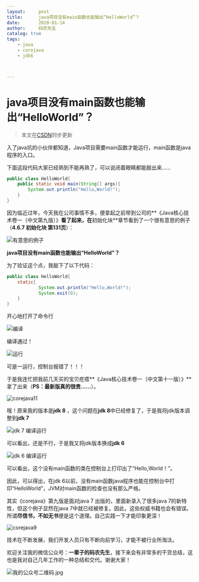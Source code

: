 ```yaml
---
layout:     post           
title:      java项目没有main函数也能输出“HelloWorld”？
date:       2020-01-14
author:     码农先生
catalog: true
tags:
    - java
    - corejava
    - jdk6



---
```


# java项目没有main函数也能输出“HelloWorld”？

> 本文在[CSDN](https://blog.csdn.net/m0_37344350)同步更新

入了java坑的小伙伴都知道，Java项目需要main函数才能运行，main函数是java程序的入口。

下面这段代码大家已经熟到不能再熟了，可以说闭着眼睛都能敲出来......

```java
public class HelloWorld{
	public static void main(String[] args){
		System.out.println("Hello,World!");
	}
}
```

因为临近过年，今天我在公司事情不多，便拿起之前带到公司的**《Java核心技术卷一（中文第九版）》**看了起来，在**初始化块**章节看到了一个很有意思的例子（**4.6.7 初始化块 第131页**）：

![有意思的例子](https://upload-images.jianshu.io/upload_images/15803937-497784ad925ac882.png?imageMogr2/auto-orient/strip%7CimageView2/2/w/1240)

**java项目没有main函数也能输出“HelloWorld”？**

为了验证这个点，我敲下了以下代码：
```java
public class HelloWorld{
	static{
			System.out.println("Hello,World!");
			System.exit(0);
	}
}
```

开心地打开了命令行

![编译](https://upload-images.jianshu.io/upload_images/15803937-4d0ad45880b3a688.png?imageMogr2/auto-orient/strip%7CimageView2/2/w/1240)

编译通过！

![运行](https://upload-images.jianshu.io/upload_images/15803937-7a47178a4ab09c5d.png?imageMogr2/auto-orient/strip%7CimageView2/2/w/1240)

可是一运行，控制台报错了！！！

于是我连忙把我前几天买的宝贝疙瘩**《Java核心技术卷一（中文第十一版）》**拿了出来（**PS：最新版真的很贵......**）。

![corejava11](https://upload-images.jianshu.io/upload_images/15803937-7938c6327f1986f3.png?imageMogr2/auto-orient/strip%7CimageView2/2/w/1240)

哦！原来我的版本是**jdk 8** ，这个问题在**jdk 8**中已经修复了，于是我将jdk版本调整到**jdk 7**

![jdk 7 编译运行](https://upload-images.jianshu.io/upload_images/15803937-6b8372d6301b033e.png?imageMogr2/auto-orient/strip%7CimageView2/2/w/1240)

可以看出，还是不行，于是我又将jdk版本换成**jdk 6**

![jdk 6 编译运行](https://upload-images.jianshu.io/upload_images/15803937-fbac601822762a85.png?imageMogr2/auto-orient/strip%7CimageView2/2/w/1240)

可以看出，这个没有main函数的类在控制台上打印出了“Hello,World！”。

因此，可以得出，在jdk 6以前，没有main函数java程序也能在控制台中打印“HelloWorld”，JVM对main函数的检查也没有那么严格。

其实《corejava》第九版是面对java 7 出版的，里面新录入了很多java 7的新特性，但这个例子显然在java 7中就已经被修复。因此，这些权威书籍也会有错误。所谓**尽信书，不如无书**便是这个道理。自己实践一下才能印象更深！

![corejava9](https://upload-images.jianshu.io/upload_images/15803937-4d33c9d7d6ade4bd.png?imageMogr2/auto-orient/strip%7CimageView2/2/w/1240)

技术在不断发展，我们开发人员只有不断向前学习，才能不被行业所淘汰。

欢迎关注我的微信公众号：**一辈子的码农先生**，接下来会有非常多的干货总结，这也是我对自己几年工作的一种总结和交代。谢谢大家！

![我的公众号二维码.jpg](https://upload-images.jianshu.io/upload_images/15803937-cf5cc8e020d67f43.jpg?imageMogr2/auto-orient/strip%7CimageView2/2/w/1240)